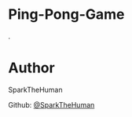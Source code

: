 # Ping-Pong-Game
.

# Author
SparkTheHuman 

Github: <a href="https://github.com/SparkTheHuman">@SparkTheHuman</a>

